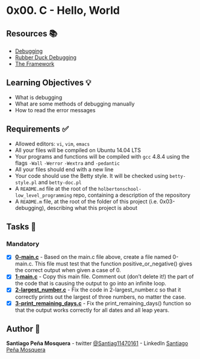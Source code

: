 # 0x00. C - Hello, World
## Resources :books:

* [Debugging](https://intranet.hbtn.io/rltoken/iADtJa-KkjYI56m-cQyWIw)
* [Rubber Duck Debugging](https://intranet.hbtn.io/rltoken/sS_CVV32moC3tyEImNCvig)
* [The Framework](https://intranet.hbtn.io/rltoken/hOysHXgZuRhbwunauqFK6Q)

## Learning Objectives :bulb:
* What is debugging
* What are some methods of debugging manually
* How to read the error messages

## Requirements :white_check_mark:

* Allowed editors: `vi`, `vim`, `emacs`
* All your files will be compiled on Ubuntu 14.04 LTS
* Your programs and functions will be compiled with `gcc` 4.8.4 using the flags `-Wall` `-Werror` `-Wextra` and `-pedantic`
* All your files should end with a new line
* Your code should use the Betty style. It will be checked using `betty-style.pl` and `betty-doc.pl`
* A `README.md` file at the root of the `holbertonschool-low_level_programming` repo, containing a description of the repository
* A `README.m` file, at the root of the folder of this project (i.e. 0x03-debugging), describing what this project is about

## Tasks :page_with_curl:
### Mandatory
- [x] **[0-main.c](./0-main.c)** - Based on the main.c file above, create a file named 0-main.c. This file must test that the function positive_or_negative() gives the correct output when given a case of 0.
- [x] **[1-main.c](./1-main.c)** - Copy this main file. Comment out (don’t delete it!) the part of the code that is causing the output to go into an infinite loop.
- [x] **[2-largest_number.c](./2-largest_number.c)** - Fix the code in 2-largest_number.c so that it correctly prints out the largest of three numbers, no matter the case.
- [x] **[3-print_remaining_days.c](./3-print_remaining_days.c)** - Fix the print_remaining_days() function so that the output works correctly for all dates and all leap years.

## Author :pencil:
**Santiago Peña Mosquera** - twitter [@Santiag11470161](https://twitter.com/Santiag11470161) - LinkedIn [Santiago Peña Mosquera](https://www.linkedin.com/in/santiago-pe%C3%B1a-mosquera-abaa20196/)
